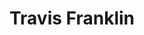 ---
templateKey: index-page
title: Travis Franklin
subheading: I eat, sleep, and breathe stories. I turn data into empathy, and empathy into design.
mainpitch:
  description: > 
    I am a Front End Developer and UX Engineer offering over 16 years of experience designing for brands.
cta: I'm currently seeking full-time work. You can reach me at 
---